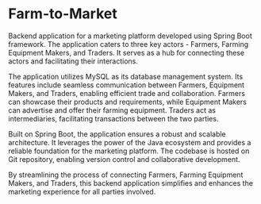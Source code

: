 # Farm-to-Market
Backend application for a marketing platform developed using Spring Boot framework. The application caters to three key actors - Farmers, Farming Equipment Makers, and Traders. It serves as a hub for connecting these actors and facilitating their interactions.

The application utilizes MySQL as its database management system. Its features include seamless communication between Farmers, Equipment Makers, and Traders, enabling efficient trade and collaboration. Farmers can showcase their products and requirements, while Equipment Makers can advertise and offer their farming equipment. Traders act as intermediaries, facilitating transactions between the two parties.

Built on Spring Boot, the application ensures a robust and scalable architecture. It leverages the power of the Java ecosystem and provides a reliable foundation for the marketing platform. The codebase is hosted on Git repository, enabling version control and collaborative development.

By streamlining the process of connecting Farmers, Farming Equipment Makers, and Traders, this backend application simplifies and enhances the marketing experience for all parties involved.

